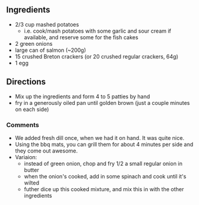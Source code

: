 ## Ingredients
- 2/3 cup mashed potatoes
  - i.e. cook/mash potatoes with some garlic and sour cream if available, and reserve some for the fish cakes
- 2 green onions
- large can of salmon (~200g)
- 15 crushed Breton crackers (or 20 crushed regular crackers, 64g)
- 1 egg

## Directions
- Mix up the ingredients and form 4 to 5 patties by hand
- fry in a generously oiled pan until golden brown (just a couple minutes on each side)

### Comments
- We added fresh dill once, when we had it on hand. It was quite nice.
- Using the bbq mats, you can grill them for about 4 minutes per side and they come out awesome.
- Variaion:
  - instead of green onion, chop and fry 1/2 a small regular onion in butter
  - when the onion's cooked, add in some spinach and cook until it's wilted
  - futher dice up this cooked mixture, and mix this in with the other ingredients
